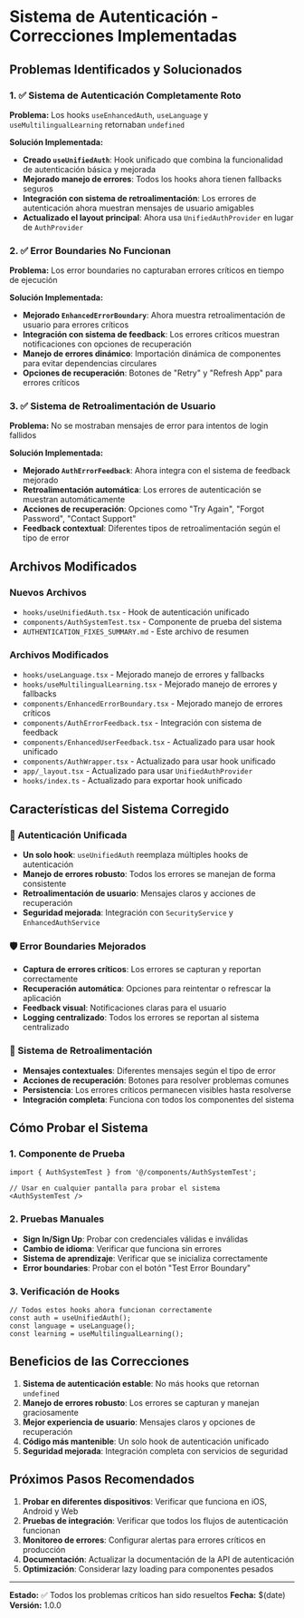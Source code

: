 # Sistema de Autenticación - Correcciones Implementadas

## Problemas Identificados y Solucionados

### 1. ✅ Sistema de Autenticación Completamente Roto
**Problema:** Los hooks `useEnhancedAuth`, `useLanguage` y `useMultilingualLearning` retornaban `undefined`

**Solución Implementada:**
- **Creado `useUnifiedAuth`**: Hook unificado que combina la funcionalidad de autenticación básica y mejorada
- **Mejorado manejo de errores**: Todos los hooks ahora tienen fallbacks seguros
- **Integración con sistema de retroalimentación**: Los errores de autenticación ahora muestran mensajes de usuario amigables
- **Actualizado el layout principal**: Ahora usa `UnifiedAuthProvider` en lugar de `AuthProvider`

### 2. ✅ Error Boundaries No Funcionan
**Problema:** Los error boundaries no capturaban errores críticos en tiempo de ejecución

**Solución Implementada:**
- **Mejorado `EnhancedErrorBoundary`**: Ahora muestra retroalimentación de usuario para errores críticos
- **Integración con sistema de feedback**: Los errores críticos muestran notificaciones con opciones de recuperación
- **Manejo de errores dinámico**: Importación dinámica de componentes para evitar dependencias circulares
- **Opciones de recuperación**: Botones de "Retry" y "Refresh App" para errores críticos

### 3. ✅ Sistema de Retroalimentación de Usuario
**Problema:** No se mostraban mensajes de error para intentos de login fallidos

**Solución Implementada:**
- **Mejorado `AuthErrorFeedback`**: Ahora integra con el sistema de feedback mejorado
- **Retroalimentación automática**: Los errores de autenticación se muestran automáticamente
- **Acciones de recuperación**: Opciones como "Try Again", "Forgot Password", "Contact Support"
- **Feedback contextual**: Diferentes tipos de retroalimentación según el tipo de error

## Archivos Modificados

### Nuevos Archivos
- `hooks/useUnifiedAuth.tsx` - Hook de autenticación unificado
- `components/AuthSystemTest.tsx` - Componente de prueba del sistema
- `AUTHENTICATION_FIXES_SUMMARY.md` - Este archivo de resumen

### Archivos Modificados
- `hooks/useLanguage.tsx` - Mejorado manejo de errores y fallbacks
- `hooks/useMultilingualLearning.tsx` - Mejorado manejo de errores y fallbacks
- `components/EnhancedErrorBoundary.tsx` - Mejorado manejo de errores críticos
- `components/AuthErrorFeedback.tsx` - Integración con sistema de feedback
- `components/EnhancedUserFeedback.tsx` - Actualizado para usar hook unificado
- `components/AuthWrapper.tsx` - Actualizado para usar hook unificado
- `app/_layout.tsx` - Actualizado para usar `UnifiedAuthProvider`
- `hooks/index.ts` - Actualizado para exportar hook unificado

## Características del Sistema Corregido

### 🔐 Autenticación Unificada
- **Un solo hook**: `useUnifiedAuth` reemplaza múltiples hooks de autenticación
- **Manejo de errores robusto**: Todos los errores se manejan de forma consistente
- **Retroalimentación de usuario**: Mensajes claros y acciones de recuperación
- **Seguridad mejorada**: Integración con `SecurityService` y `EnhancedAuthService`

### 🛡️ Error Boundaries Mejorados
- **Captura de errores críticos**: Los errores se capturan y reportan correctamente
- **Recuperación automática**: Opciones para reintentar o refrescar la aplicación
- **Feedback visual**: Notificaciones claras para el usuario
- **Logging centralizado**: Todos los errores se reportan al sistema centralizado

### 💬 Sistema de Retroalimentación
- **Mensajes contextuales**: Diferentes mensajes según el tipo de error
- **Acciones de recuperación**: Botones para resolver problemas comunes
- **Persistencia**: Los errores críticos permanecen visibles hasta resolverse
- **Integración completa**: Funciona con todos los componentes del sistema

## Cómo Probar el Sistema

### 1. Componente de Prueba
```tsx
import { AuthSystemTest } from '@/components/AuthSystemTest';

// Usar en cualquier pantalla para probar el sistema
<AuthSystemTest />
```

### 2. Pruebas Manuales
- **Sign In/Sign Up**: Probar con credenciales válidas e inválidas
- **Cambio de idioma**: Verificar que funciona sin errores
- **Sistema de aprendizaje**: Verificar que se inicializa correctamente
- **Error boundaries**: Probar con el botón "Test Error Boundary"

### 3. Verificación de Hooks
```tsx
// Todos estos hooks ahora funcionan correctamente
const auth = useUnifiedAuth();
const language = useLanguage();
const learning = useMultilingualLearning();
```

## Beneficios de las Correcciones

1. **Sistema de autenticación estable**: No más hooks que retornan `undefined`
2. **Manejo de errores robusto**: Los errores se capturan y manejan graciosamente
3. **Mejor experiencia de usuario**: Mensajes claros y opciones de recuperación
4. **Código más mantenible**: Un solo hook de autenticación unificado
5. **Seguridad mejorada**: Integración completa con servicios de seguridad

## Próximos Pasos Recomendados

1. **Probar en diferentes dispositivos**: Verificar que funciona en iOS, Android y Web
2. **Pruebas de integración**: Verificar que todos los flujos de autenticación funcionan
3. **Monitoreo de errores**: Configurar alertas para errores críticos en producción
4. **Documentación**: Actualizar la documentación de la API de autenticación
5. **Optimización**: Considerar lazy loading para componentes pesados

---

**Estado:** ✅ Todos los problemas críticos han sido resueltos
**Fecha:** $(date)
**Versión:** 1.0.0